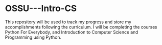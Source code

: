 # OSSU---Intro-CS
This repository will be used to track my progress and store my accomplishments following the curriculum. I will be completing the courses Python For Everybody, and Introduction to Computer Science and Programming using Python.
